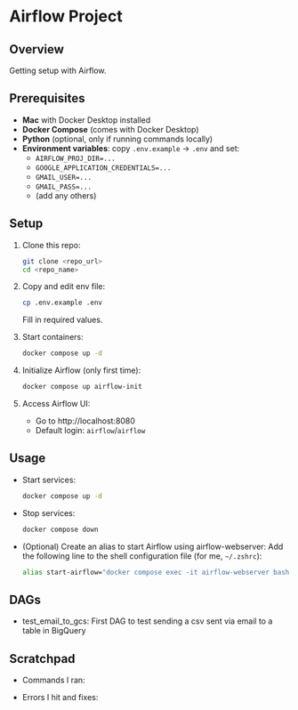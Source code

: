 # Airflow Project

## Overview
Getting setup with Airflow.

## Prerequisites
- **Mac** with Docker Desktop installed  
- **Docker Compose** (comes with Docker Desktop)  
- **Python** (optional, only if running commands locally)  
- **Environment variables**: copy `.env.example` → `.env` and set:  
  - `AIRFLOW_PROJ_DIR=...`  
  - `GOOGLE_APPLICATION_CREDENTIALS=...`  
  - `GMAIL_USER=...`  
  - `GMAIL_PASS=...`  
  - (add any others)

## Setup
1. Clone this repo:
    ```bash
    git clone <repo_url>
    cd <repo_name>
    ```

2. Copy and edit env file:
    ``` bash
    cp .env.example .env
    ```
    Fill in required values.

3. Start containers:
    ``` bash
    docker compose up -d
    ```

4. Initialize Airflow (only first time):
    ``` bash
    docker compose up airflow-init
    ```

5. Access Airflow UI:
    - Go to http://localhost:8080
    - Default login: `airflow`/`airflow`

## Usage
- Start services:
    ``` bash
    docker compose up -d
    ```

- Stop services:
    ``` bash
    docker compose down
    ```

- (Optional) Create an alias to start Airflow using airflow-webserver:
    Add the following line to the shell configuration file (for me, `~/.zshrc`):
    ``` bash
    alias start-airflow="docker compose exec -it airflow-webserver bash"
    ```

## DAGs
- test_email_to_gcs: First DAG to test sending a csv sent via email to a table in BigQuery

## Scratchpad
- Commands I ran:

- Errors I hit and fixes: